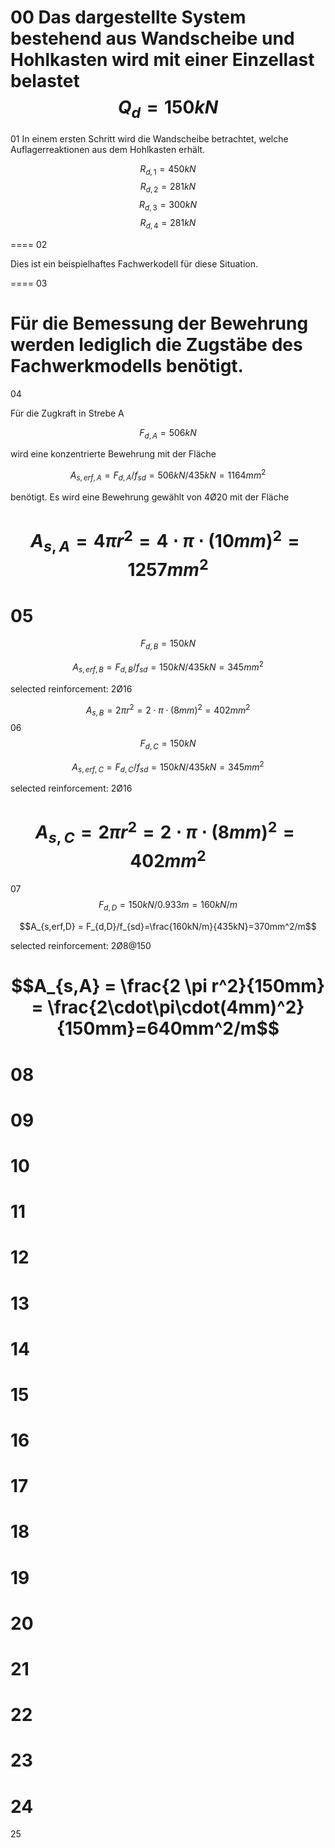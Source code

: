 
00
Das dargestellte System bestehend aus Wandscheibe und Hohlkasten wird mit einer Einzellast belastet
$$Q_{d} = 150 kN$$
====
01
In einem ersten Schritt wird die Wandscheibe betrachtet, welche Auflagerreaktionen aus dem Hohlkasten erhält. 

$$R_{d,1} = 450 kN$$
$$R_{d,2} = 281 kN$$
$$R_{d,3} = 300 kN$$
$$R_{d,4} = 281 kN$$

====
02

Dies ist ein beispielhaftes Fachwerkodell für diese Situation.

====
03

Für die Bemessung der Bewehrung werden lediglich die Zugstäbe des Fachwerkmodells benötigt.
====
04

Für die Zugkraft in Strebe A 

$$F_{d,A} = 506 kN$$

wird eine konzentrierte Bewehrung mit der Fläche 

$$A_{s,erf,A} = F_{d,A}/f_{sd}=506kN/435kN=1164mm^2$$

benötigt. Es wird eine Bewehrung gewählt von 4Ø20 mit der Fläche 

$$A_{s,A} = 4 \pi r^2 = 4\cdot\pi\cdot(10mm)^2=1257mm^2$$
====


05
====
$$F_{d,B} = 150 kN$$

$$A_{s,erf,B} = F_{d,B}/f_{sd}=150kN/435kN=345mm^2$$

selected reinforcement: 2Ø16

$$A_{s,B} = 2 \pi r^2 = 2\cdot\pi\cdot(8mm)^2=402mm^2$$
06
$$F_{d,C} = 150 kN$$

$$A_{s,erf,C} = F_{d,C}/f_{sd}=150kN/435kN=345mm^2$$

selected reinforcement: 2Ø16

$$A_{s,C} = 2 \pi r^2 = 2\cdot\pi\cdot(8mm)^2=402mm^2$$
====
07
$$F_{d,D} = 150 kN / 0.933m = 160 kN/m$$

$$A_{s,erf,D} = F_{d,D}/f_{sd}=\frac{160kN/m}{435kN}=370mm^2/m$$

selected reinforcement: 2Ø8@150

$$A_{s,A} = \frac{2 \pi r^2}{150mm} = \frac{2\cdot\pi\cdot(4mm)^2}{150mm}=640mm^2/m$$
====
08
====
09
====
10
====
11
====
12
====
13
====
14
====
15
====
16
====
17
====
18
====
19
====
20
====
21
====
22
====
23
====
24
====
25

